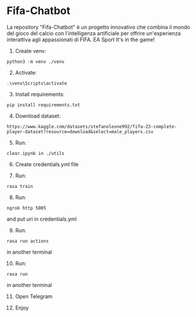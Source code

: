 # Fifa-Chatbot
La repository "Fifa-Chatbot" è un progetto innovativo che combina il mondo del gioco del calcio con l'intelligenza artificiale per offrire un'esperienza interattiva agli appassionati di FIFA. EA Sport It's in the game!


1. Create venv:
```
python3 -m venv ./venv
```

2. Activate:
```
.\venv\Scripts\activate
```

3. Install requirements:
```
pip install requirements.txt
```

4. Download dataset:
```
https://www.kaggle.com/datasets/stefanoleone992/fifa-23-complete-player-dataset?resource=download&select=male_players.csv
```

5. Run: 
```
clear.ipynb in ./utils
```

6. Create credentials.yml file

7. Run:
```
rasa train
```

8. Run:
```
ngrok http 5005
``` 
and put uri in credentials.yml

9. Run:
```
rasa run actions
```
in another terminal

10. Run: 
```
rasa run 
```
in another terminal

11. Open Telegram

12. Enjoy